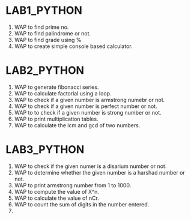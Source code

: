 # LAB1_PYTHON
1. WAP to find prime no.
2. WAP to find palindrome or not.
3. WAP to find grade using %
4. WAP to create simple console based calculator.

# LAB2_PYTHON
1. WAP to generate fibonacci series.
2. WAP to calculate factorial using a loop.
3. WAP to check if a given number is armstrong numebr or not.
4. WAP to check if a given number is perfect number or not.
5. WAP to to check if a given number is strong number or not.
6. WAP to print multiplication tables.
7. WAP to calculate the lcm and gcd of two numbers.

# LAB3_PYTHON
1. WAP to check if the given numer is a disarium number or not.
2. WAP to determine whether the given number is a harshad number or not.
3. WAP to print armstrong number from 1 to 1000.
4. WAP to compute the value of X^n.
5. WAP to calculate the value of nCr.
6. WAP to count the sum of digits in the number entered.
7. 
